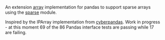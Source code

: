 An extension [array](https://pandas.pydata.org/pandas-docs/stable/extending.html) implementation for pandas to support sparse arrays using the [sparse](https://sparse.pydata.org/en/latest/index.html) module.

Inspired by the IPArray implementation from [cyberpandas](https://github.com/ContinuumIO/cyberpandas). Work in progress - at this moment 69 of the 86 Pandas interface tests are passing while 17 are failing.
